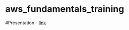 # aws_fundamentals_training

#Presentation - [link](https://docs.google.com/presentation/d/1LFcGFRunab_0UKTUX6_0WxXR2kR6yyt38DQCP8c3Ydw/edit?usp=sharing)
